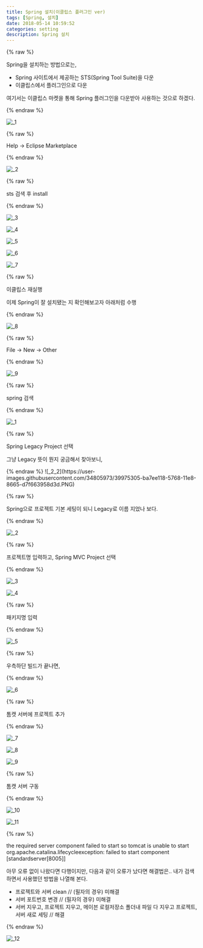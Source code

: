 ```yaml
---
title: Spring 설치(이클립스 플러그인 ver)
tags: [Spring, 설치]
date: 2018-05-14 10:59:52
categories: setting
description: Spring 설치
---
```

{% raw %}
<p>Spring을 설치하는 방법으로는,</p>
<ul>
	<li>Spring 사이트에서 제공하는 STS(Spring Tool Suite)을 다운</li>
	<li class="highlight">이클립스에서 플러그인으로 다운</li>
</ul>
<p>여기서는 이클립스 마켓을 통해 Spring 플러그인을 다운받아 사용하는 것으로 하겠다.</p>
{% endraw %}

![_1](https://user-images.githubusercontent.com/34805973/39974831-29266d50-5766-11e8-9adc-02c3f36a7221.png)

{% raw %}
<p>Help → Eclipse Marketplace</p>
{% endraw %}

![_2](https://user-images.githubusercontent.com/34805973/39974832-294d569a-5766-11e8-8447-da897471e98b.png)

{% raw %}
<p>sts 검색 후 install</p>
{% endraw %}

![_3](https://user-images.githubusercontent.com/34805973/39974833-2972874e-5766-11e8-9aba-3e8f210bffe9.png)

![_4](https://user-images.githubusercontent.com/34805973/39974834-2998e1dc-5766-11e8-8d4e-0a37b618e7ce.png)

![_5](https://user-images.githubusercontent.com/34805973/39974835-29bfaf06-5766-11e8-9fc3-0ae6e74fcffc.png)

![_6](https://user-images.githubusercontent.com/34805973/39974836-29e68392-5766-11e8-90f1-c269701ac341.png)

![_7](https://user-images.githubusercontent.com/34805973/39974837-2a0b951a-5766-11e8-8f27-7b9842033c39.png)

{% raw %}
<p>이클립스 재실행</p>
<p>이제 Spring이 잘 설치됐는 지 확인해보고자 아래처럼 수행</p>
{% endraw %}

![_8](https://user-images.githubusercontent.com/34805973/39974838-2a30ace2-5766-11e8-8bd4-94a5c3982296.png)

{% raw %}
<p>File → New → Other</p>
{% endraw %}

![_9](https://user-images.githubusercontent.com/34805973/39974839-2a5abda2-5766-11e8-91b0-e52fa553853b.png)

{% raw %}
<p>spring 검색</p>
{% endraw %}

![_1](https://user-images.githubusercontent.com/34805973/39974846-36f37054-5766-11e8-80f8-d921f0f86c0c.PNG)

{% raw %}
<p><span class="highlight">Spring Legacy Project</span> 선택</p>
<p>그냥 Legacy 뜻이 뭔지 궁금해서 찾아보니,</p>
{% endraw %}
![_2_2](https://user-images.githubusercontent.com/34805973/39975305-ba7ee118-5768-11e8-8665-d7f663958d3d.PNG)

{% raw %}
<p>Spring으로 프로젝트 기본 세팅이 되니 Legacy로 이름 지었나 보다.</p>
{% endraw %}

![_2](https://user-images.githubusercontent.com/34805973/39974847-3719ce34-5766-11e8-9c4a-53ee8329ae23.PNG)

{% raw %}
<p>프로젝트명 입력하고, <span class="highlight">Spring MVC Project</span> 선택</p>
{% endraw %}

![_3](https://user-images.githubusercontent.com/34805973/39974848-373f334a-5766-11e8-990e-ff4d9bea8317.PNG)

![_4](https://user-images.githubusercontent.com/34805973/39974849-37672896-5766-11e8-9994-7c9bd90e714e.PNG)

{% raw %}
<p>패키지명 입력</p>
{% endraw %}

![_5](https://user-images.githubusercontent.com/34805973/39974850-378f7bde-5766-11e8-8ffe-305b7dfe166a.PNG)

{% raw %}
<p>우측하단 빌드가 끝나면,</p>
{% endraw %}

![_6](https://user-images.githubusercontent.com/34805973/39974851-37b83312-5766-11e8-92ba-024e45f1c9b4.PNG)

{% raw %}
<p>톰캣 서버에 프로젝트 추가</p>
{% endraw %}

![_7](https://user-images.githubusercontent.com/34805973/39974852-37e0cb1a-5766-11e8-8114-49953f982be0.PNG)

![_8](https://user-images.githubusercontent.com/34805973/39974853-3808e9a6-5766-11e8-8421-a90fed74f03a.PNG)

![_9](https://user-images.githubusercontent.com/34805973/39974854-3831d564-5766-11e8-9e18-bf42dfaafffe.PNG)

{% raw %}
<p>톰캣 서버 구동</p>
{% endraw %}

![_10](https://user-images.githubusercontent.com/34805973/39974855-385bcdce-5766-11e8-9ab4-13b5bf7022f0.PNG)

![_11](https://user-images.githubusercontent.com/34805973/39974857-38958cda-5766-11e8-97c6-0ddcc3051ec7.PNG)

{% raw %}
<p>the required server component failed to start so tomcat is unable to start<br>org.apache.catalina.lifecycleexception: failed to start component [standardserver[8005]]</p>
<p>아무 오류 없이 나왔다면 다행이지만, 다음과 같이 오류가 났다면 해결법은.. 내가 검색하면서 사용했던 방법을 나열해 본다.</p>
<ul>
	<li>프로젝트와 서버 clean // (필자의 경우) 미해결</li>
	<li>서버 포트번호 변경 // (필자의 경우) 미해결</li>
	<li>서버 지우고, 프로젝트 지우고, 메이븐 로컬저장소 폴더내 파일 다 지우고 <span class="highlight">프로젝트, 서버 새로 세팅 // 해결</span></li>
</ul>
{% endraw %}

![_12](https://user-images.githubusercontent.com/34805973/39974859-38bb398a-5766-11e8-8d26-3f54777ac76f.PNG)


